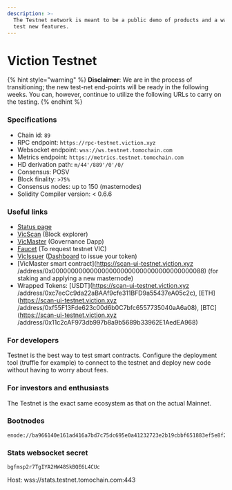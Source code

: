 ```yaml
---
description: >-
  The Testnet network is meant to be a public demo of products and a way for to
  test new features.
---
```


# Viction Testnet

{% hint style="warning" %}
**Disclaimer**: We are in the process of transitioning; the new test-net end-points will be ready in the following weeks. You can, however, continue to utilize the following URLs to carry on the testing.
{% endhint %}

### Specifications

* Chain id: `89`
* RPC endpoint: `https://rpc-testnet.viction.xyz`
* Websocket endpoint: `wss://ws.testnet.tomochain.com`
* Metrics endpoint: `https://metrics.testnet.tomochain.com`
* HD derivation path: `m/44'/889'/0'/0/`
* Consensus: POSV
* Block finality: `>75%`
* Consensus nodes: up to 150 (masternodes)
* Solidity Compiler version: < 0.6.6



### Useful links

* [Status page](https://stats.testnet.tomochain.com/)
* [VicScan](https://scan-ui-testnet.viction.xyz/) (Block explorer)
* [VicMaster](https://master.testnet.tomochain.com/) (Governance Dapp)
* [Faucet](https://faucet.testnet.tomochain.com/) (To request testnet VIC)
* [VicIssuer](https://issuer.testnet.tomochain.com/) ([Dashboard](https://medium.com/Viction/how-to-deploy-a-trc-21-token-on-Viction-in-a-few-clicks-d0290f918b9a) to issue your token)
* [VicMaster smart contract](https://scan-ui-testnet.viction.xyz /address/0x0000000000000000000000000000000000000088) (for staking and applying a new masternode)
* Wrapped Tokens: [USDT](https://scan-ui-testnet.viction.xyz /address/0xc7ecCc9da22aBAAf9cfe311BFD9a55437eA05c2c), [ETH](https://scan-ui-testnet.viction.xyz /address/0xf55F13Fde623c00d6b0C7bfc6557735040aA6a08), [BTC](https://scan-ui-testnet.viction.xyz /address/0x11c2cAF973db997b8a9b5689b33962E1AedEA968)



### For developers

Testnet is the best way to test smart contracts. Configure the deployment tool (truffle for example) to connect to the testnet and deploy new code without having to worry about fees.

### For investors and enthusiasts

The Testnet is the exact same ecosystem as that on the actual Mainnet.

### Bootnodes

```
enode://ba966140e161ad416a7bd7c75dc695e0a41232723e2b19cbbf651883ef5e8f2528801b17b9d63152814d219a58a4fcc3e3c877486e64057523f6714092348efa@51.159.20.13:30301
```

### Stats websocket secret

`bgfmsp2r7TgIYA2HW48SkBQE6L4CUc`

Host: wss://stats.testnet.tomochain.com:443
